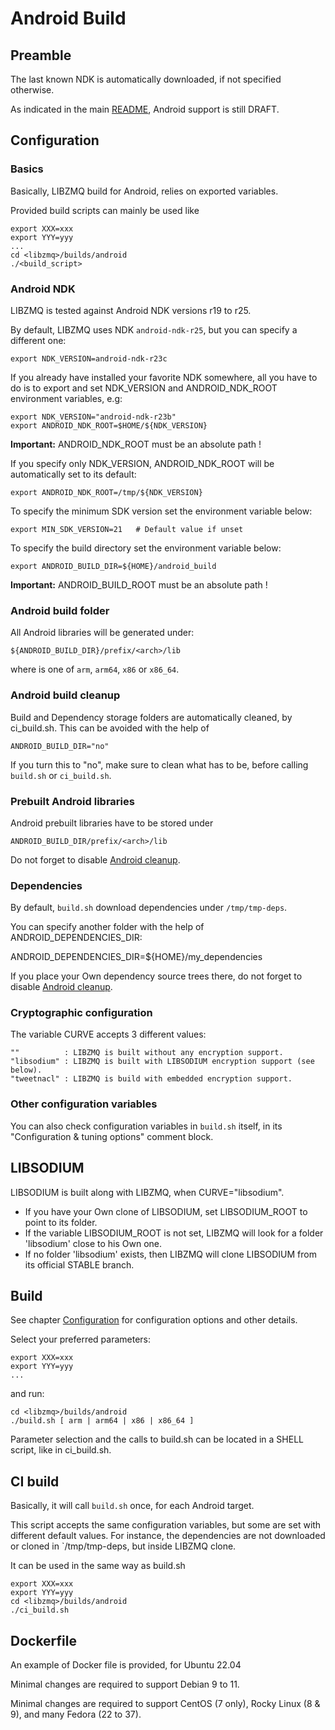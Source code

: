 # Android Build

## Preamble

The last known NDK is automatically downloaded, if not specified otherwise.

As indicated in the main [README](../../../README.md#supported-platforms-with-primary-CI), Android support is still DRAFT.

## Configuration

### Basics

Basically, LIBZMQ build for Android, relies on exported variables.

Provided build scripts can mainly be used like

    export XXX=xxx
    export YYY=yyy
    ...
    cd <libzmq>/builds/android
    ./<build_script>


### Android NDK

LIBZMQ is tested against Android NDK versions r19 to r25.

By default, LIBZMQ uses NDK `android-ndk-r25`, but you can specify
a different one:

    export NDK_VERSION=android-ndk-r23c

If you already have installed your favorite NDK somewhere, all you have to
do is to export and set NDK_VERSION and ANDROID_NDK_ROOT environment
variables, e.g:

    export NDK_VERSION="android-ndk-r23b"
    export ANDROID_NDK_ROOT=$HOME/${NDK_VERSION}

**Important:** ANDROID_NDK_ROOT must be an absolute path !

If you specify only NDK_VERSION, ANDROID_NDK_ROOT will be automatically set 
to its default:

    export ANDROID_NDK_ROOT=/tmp/${NDK_VERSION}

To specify the minimum SDK version set the environment variable below:

    export MIN_SDK_VERSION=21   # Default value if unset

To specify the build directory set the environment variable below:

    export ANDROID_BUILD_DIR=${HOME}/android_build

**Important:** ANDROID_BUILD_ROOT must be an absolute path !

### Android build folder

All Android libraries will be generated under:

    ${ANDROID_BUILD_DIR}/prefix/<arch>/lib

where <arch> is one of `arm`, `arm64`, `x86` or `x86_64`.

### Android build cleanup

Build and Dependency storage folders are automatically cleaned,
by ci_build.sh. This can be avoided with the help of

    ANDROID_BUILD_DIR="no"

If you turn this to "no", make sure to clean what has to be, before
calling `build.sh` or `ci_build.sh`.

### Prebuilt Android libraries

Android prebuilt libraries have to be stored under

    ANDROID_BUILD_DIR/prefix/<arch>/lib

Do not forget to disable [Android cleanup](#android-build-cleanup).

### Dependencies

By default, `build.sh` download dependencies under `/tmp/tmp-deps`.

You can specify another folder with the help of ANDROID_DEPENDENCIES_DIR:

   ANDROID_DEPENDENCIES_DIR=${HOME}/my_dependencies

If you place your Own dependency source trees there, 
do not forget to disable [Android cleanup](#android-build-cleanup).

### Cryptographic configuration

The variable CURVE accepts 3 different values: 

    ""          : LIBZMQ is built without any encryption support.
    "libsodium" : LIBZMQ is built with LIBSODIUM encryption support (see below).
    "tweetnacl" : LIBZMQ is build with embedded encryption support.

### Other configuration variables

You can also check configuration variables in `build.sh` itself, in its
"Configuration & tuning options" comment block.

## LIBSODIUM

LIBSODIUM is built along with LIBZMQ, when CURVE="libsodium".

- If you have your Own clone of LIBSODIUM, set LIBSODIUM_ROOT to point to
its folder.
- If the variable LIBSODIUM_ROOT is not set, LIBZMQ will look for a folder
'libsodium' close to his Own one.
- If no folder 'libsodium' exists, then LIBZMQ will clone LIBSODIUM from its
official STABLE branch.

## Build

See chapter [Configuration](#configuration) for configuration options and
other details.

Select your preferred parameters:

    export XXX=xxx
    export YYY=yyy
    ...

and run:

    cd <libzmq>/builds/android
    ./build.sh [ arm | arm64 | x86 | x86_64 ]

Parameter selection and the calls to build.sh can be located in a
SHELL script, like in ci_build.sh.

## CI build 

Basically, it will call `build.sh` once, for each Android target.

This script accepts the same configuration variables, but some are set
with different default values. For instance, the dependencies are not
downloaded or cloned in `/tmp/tmp-deps, but inside LIBZMQ clone.

It can be used in the same way as build.sh

    export XXX=xxx
    export YYY=yyy
    cd <libzmq>/builds/android
    ./ci_build.sh


## Dockerfile

An example of Docker file is provided, for Ubuntu 22.04

Minimal changes are required to support Debian 9 to 11.

Minimal changes are required to support CentOS (7 only), Rocky Linux (8 & 9),
and many Fedora (22 to 37).

